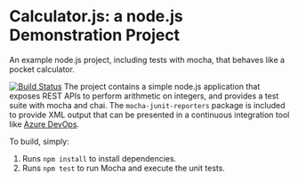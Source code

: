 Calculator.js: a node.js Demonstration Project
==============================================
An example node.js project, including tests with mocha, that behaves like
a pocket calculator.

[![Build Status](https://dev.azure.com/e5pu52/JJP%20YAML%20Enabling%20Continuous%20Integration%20with%20Azure%20Pipelines/_apis/build/status/porrajj.calculator_jjp?branchName=refs%2Fpull%2F1%2Fmerge)](https://dev.azure.com/e5pu52/JJP%20YAML%20Enabling%20Continuous%20Integration%20with%20Azure%20Pipelines/_build/latest?definitionId=10&branchName=refs%2Fpull%2F1%2Fmerge)
The project contains a simple node.js application that exposes REST APIs
to perform arithmetic on integers, and provides a test suite with mocha
and chai.  The `mocha-junit-reporters` package is included to provide XML
output that can be presented in a continuous integration tool like
[Azure DevOps](https://azure.com/devops).

To build, simply:

1. Runs `npm install` to install dependencies.
2. Runs `npm test` to run Mocha and execute the unit tests.

